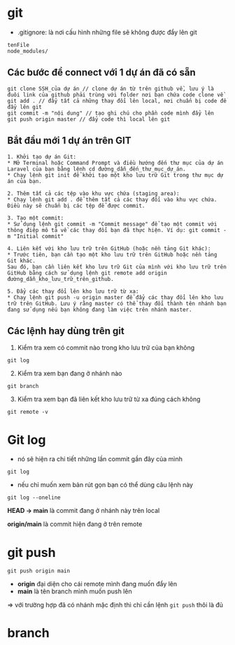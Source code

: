 # git

- .gitignore: là nơi cấu hình những file sẽ không được đẩy lên git

```
tenFile
node_modules/
```

## Các bước để connect với 1 dự án đã có sẵn

```
git clone SSH_của dự án // clone dự án từ trên github về, lưu ý là đuôi link của github phải trùng với folder nơi bạn chứa code clone về
git add . // đẩy tất cả những thay đổi lên local, nơi chuẩn bị code để đẩy lên git
git commit -m "nội dung" // tạo ghi chú cho phần code mình đẩy lên
git push origin master // đẩy code thì local lên git
```

## Bắt đầu mới 1 dự án trên GIT

```
1. Khởi tạo dự án Git:
* Mở Terminal hoặc Command Prompt và điều hướng đến thư mục của dự án Laravel của bạn bằng lệnh cd đường_dẫn_đến_thư_mục_dự_án.
* Chạy lệnh git init để khởi tạo một kho lưu trữ Git trong thư mục dự án của bạn.

2. Thêm tất cả các tệp vào khu vực chứa (staging area):
* Chạy lệnh git add . để thêm tất cả các thay đổi vào khu vực chứa. Điều này sẽ chuẩn bị các tệp để được commit.

3. Tạo một commit:
* Sử dụng lệnh git commit -m "Commit message" để tạo một commit với thông điệp mô tả về các thay đổi bạn đã thực hiện. Ví dụ: git commit -m "Initial commit"

4. Liên kết với kho lưu trữ trên GitHub (hoặc nền tảng Git khác):
* Trước tiên, bạn cần tạo một kho lưu trữ trên GitHub hoặc nền tảng Git khác.
Sau đó, bạn cần liên kết kho lưu trữ Git của mình với kho lưu trữ trên GitHub bằng cách sử dụng lệnh git remote add origin đường_dẫn_kho_lưu_trữ_trên_github.

5. Đẩy các thay đổi lên kho lưu trữ từ xa:
* Chạy lệnh git push -u origin master để đẩy các thay đổi lên kho lưu trữ trên GitHub. Lưu ý rằng master có thể thay đổi thành tên nhánh bạn đang sử dụng nếu bạn không đang làm việc trên nhánh master.
```

## Các lệnh hay dùng trên git

1. Kiểm tra xem có commit nào trong kho lưu trữ của bạn không

```
git log
```

2. Kiểm tra xem bạn đang ở nhánh nào

```
git branch
```

3. Kiểm tra xem bạn đã liên kết kho lưu trữ từ xa đúng cách không

```
git remote -v
```


# Git log
- nó sẽ hiện ra chi tiết những lần commit gần đây của mình
```
git log
```

- nếu chỉ muốn xem bản rút gọn bạn có thể dùng câu lệnh này

```
git log --oneline
```

**HEAD -> main** là commit đang ở nhánh này trên local

**origin/main** là commit hiện đang ở trên remote

# git push

```
git push origin main
```

- **origin** đại diện cho cái remote mình đang muốn đẩy lên
- **main** là tên branch mình muốn push lên

=> với trường hợp đã có nhánh mặc định thì chỉ cần lệnh `git push` thôi là đủ

# branch